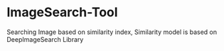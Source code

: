 # ImageSearch-Tool
Searching Image based on similarity index, Similarity model is based on DeepImageSearch Library
